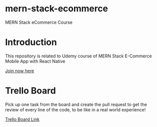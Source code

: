 # mern-stack-ecommerce
MERN Stack eCommerce Course


# Introduction
This repository is related to Udemy course of MERN Stack E-Commerce Mobile App with React Native

[Join now here](https://bit.ly/2WXKubY)

# Trello Board
Pick up one task from the board and create the pull request to get the review of every line of the code, to be like in a real world experience!

[Trello Board Link](https://trello.com/invite/b/uOTd4Tce/05d87401c9e950f8fb48477498789ec2/course-tasks)

